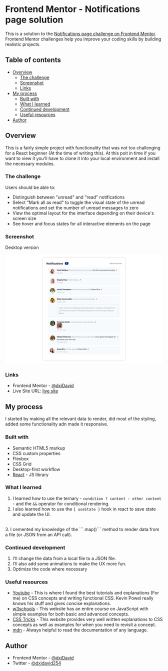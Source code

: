 # Frontend Mentor - Notifications page solution

This is a solution to the [Notifications page challenge on Frontend Mentor](https://www.frontendmentor.io/challenges/notifications-page-DqK5QAmKbC). Frontend Mentor challenges help you improve your coding skills by building realistic projects. 

## Table of contents

- [Overview](#overview)
  - [The challenge](#the-challenge)
  - [Screenshot](#screenshot)
  - [Links](#links)
- [My process](#my-process)
  - [Built with](#built-with)
  - [What I learned](#what-i-learned)
  - [Continued development](#continued-development)
  - [Useful resources](#useful-resources)
- [Author](#author)



## Overview

This is a fairly simple project with functionality that was not too challenging for a React beginner (At the time of writing this). At this poit in time if you want to view it you'll have to clone it into your local environment and install the necessary modules.

### The challenge

Users should be able to:

- Distinguish between "unread" and "read" notifications
- Select "Mark all as read" to toggle the visual state of the unread notifications and set the number of unread messages to zero
- View the optimal layout for the interface depending on their device's screen size
- See hover and focus states for all interactive elements on the page

### Screenshot

Desktop version

![](./src/assets/screenshot.png)

### Links

- Frontend Mentor - [@dxiDavid](https://www.frontendmentor.io/profile/dxiDavid)
- Live Site URL: [live site](https://notifications-page-component.pages.dev/)

## My process

I started by making all the relevant data to render, did most of the styling, added some functionality adn made it responsive.

### Built with

- Semantic HTML5 markup
- CSS custom properties
- Flexbox
- CSS Grid
- Desktop-first workflow
- [React](https://reactjs.org/) - JS library


### What I learned

1. I learned how to use the ternary - ```condition ? content : other content ``` - and the ```&&``` operator for conditional rendering.
2. I also learned how to use the ```{ useState }``` hook in react to save state and update the UI.
<br>
3. I cemented my knowledge of the ```.map()``` method to render data from a file (or JSON from an API call).

### Continued development

1. I'll change the data from a local file to a JSON file. 
2. I'll also add some animations to make the UX more fun.
3. Optimize the code where necessary

### Useful resources

- [Youtube](https://www.youtube.com/@KevinPowell) - This is where I found the best tutorials and explanations (For me) on CSS concepts and      writing functional CSS. Kevin Powel really knows his stuff and gives concise explanations.
- [w3schools](https://w3schools.com) - This website has an entire course on JavaScript with simple examples for both basic and advanced concepts.
- [CSS Tricks](https://css-tricks.com/) - This website provides very well written explanations to CSS concepts as well as examples for when you need to revisit a concept.
- [mdn](https://developer.mozilla.org/en-US/) - Always helpful to read the documentation of any language.

## Author

- Frontend Mentor - [@dxiDavid](https://www.frontendmentor.io/profile/dxiDavid)
- Twitter - [@dxidavid254](https://www.twitter.com/dxidavid254)


